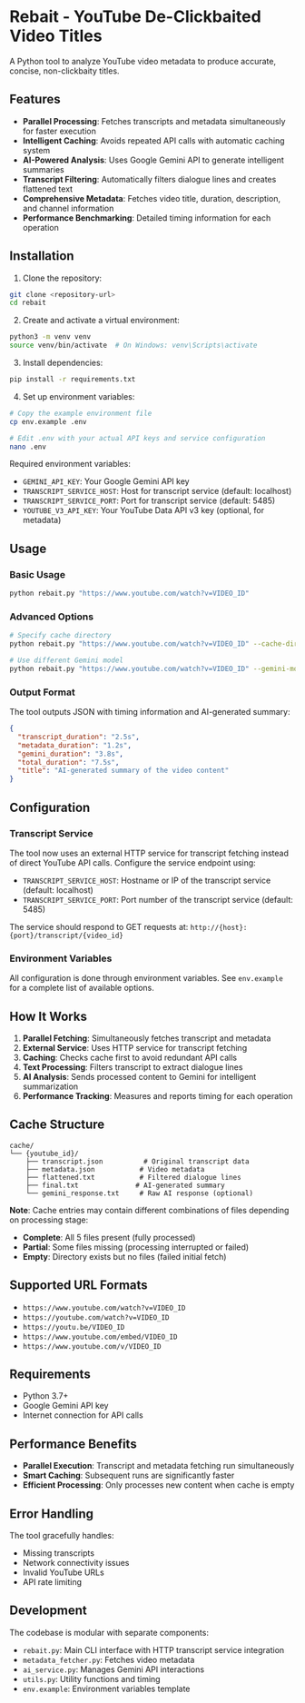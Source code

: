 # Rebait - YouTube De-Clickbaited Video Titles

A Python tool to analyze YouTube video metadata to produce accurate, concise, non-clickbaity titles.

## Features

- **Parallel Processing**: Fetches transcripts and metadata simultaneously for faster execution
- **Intelligent Caching**: Avoids repeated API calls with automatic caching system
- **AI-Powered Analysis**: Uses Google Gemini API to generate intelligent summaries
- **Transcript Filtering**: Automatically filters dialogue lines and creates flattened text
- **Comprehensive Metadata**: Fetches video title, duration, description, and channel information
- **Performance Benchmarking**: Detailed timing information for each operation

## Installation

1. Clone the repository:
```bash
git clone <repository-url>
cd rebait
```

2. Create and activate a virtual environment:
```bash
python3 -m venv venv
source venv/bin/activate  # On Windows: venv\Scripts\activate
```

3. Install dependencies:
```bash
pip install -r requirements.txt
```

4. Set up environment variables:
```bash
# Copy the example environment file
cp env.example .env

# Edit .env with your actual API keys and service configuration
nano .env
```

Required environment variables:
- `GEMINI_API_KEY`: Your Google Gemini API key
- `TRANSCRIPT_SERVICE_HOST`: Host for transcript service (default: localhost)
- `TRANSCRIPT_SERVICE_PORT`: Port for transcript service (default: 5485)
- `YOUTUBE_V3_API_KEY`: Your YouTube Data API v3 key (optional, for metadata)

## Usage

### Basic Usage

```bash
python rebait.py "https://www.youtube.com/watch?v=VIDEO_ID"
```

### Advanced Options

```bash
# Specify cache directory
python rebait.py "https://www.youtube.com/watch?v=VIDEO_ID" --cache-dir my_cache

# Use different Gemini model
python rebait.py "https://www.youtube.com/watch?v=VIDEO_ID" --gemini-model gemini-1.5-pro
```

### Output Format

The tool outputs JSON with timing information and AI-generated summary:

```json
{
  "transcript_duration": "2.5s",
  "metadata_duration": "1.2s", 
  "gemini_duration": "3.8s",
  "total_duration": "7.5s",
  "title": "AI-generated summary of the video content"
}
```

## Configuration

### Transcript Service
The tool now uses an external HTTP service for transcript fetching instead of direct YouTube API calls. Configure the service endpoint using:

- `TRANSCRIPT_SERVICE_HOST`: Hostname or IP of the transcript service (default: localhost)
- `TRANSCRIPT_SERVICE_PORT`: Port number of the transcript service (default: 5485)

The service should respond to GET requests at: `http://{host}:{port}/transcript/{video_id}`

### Environment Variables
All configuration is done through environment variables. See `env.example` for a complete list of available options.

## How It Works

1. **Parallel Fetching**: Simultaneously fetches transcript and metadata
2. **External Service**: Uses HTTP service for transcript fetching
3. **Caching**: Checks cache first to avoid redundant API calls
4. **Text Processing**: Filters transcript to extract dialogue lines
5. **AI Analysis**: Sends processed content to Gemini for intelligent summarization
6. **Performance Tracking**: Measures and reports timing for each operation

## Cache Structure

```
cache/
└── {youtube_id}/
    ├── transcript.json          # Original transcript data
    ├── metadata.json           # Video metadata
    ├── flattened.txt           # Filtered dialogue lines
    ├── final.txt              # AI-generated summary
    └── gemini_response.txt     # Raw AI response (optional)
```

**Note**: Cache entries may contain different combinations of files depending on processing stage:
- **Complete**: All 5 files present (fully processed)
- **Partial**: Some files missing (processing interrupted or failed)
- **Empty**: Directory exists but no files (failed initial fetch)

## Supported URL Formats

- `https://www.youtube.com/watch?v=VIDEO_ID`
- `https://youtube.com/watch?v=VIDEO_ID`
- `https://youtu.be/VIDEO_ID`
- `https://www.youtube.com/embed/VIDEO_ID`
- `https://www.youtube.com/v/VIDEO_ID`

## Requirements

- Python 3.7+
- Google Gemini API key
- Internet connection for API calls

## Performance Benefits

- **Parallel Execution**: Transcript and metadata fetching run simultaneously
- **Smart Caching**: Subsequent runs are significantly faster
- **Efficient Processing**: Only processes new content when cache is empty

## Error Handling

The tool gracefully handles:
- Missing transcripts
- Network connectivity issues
- Invalid YouTube URLs
- API rate limiting

## Development

The codebase is modular with separate components:
- `rebait.py`: Main CLI interface with HTTP transcript service integration
- `metadata_fetcher.py`: Fetches video metadata
- `ai_service.py`: Manages Gemini API interactions
- `utils.py`: Utility functions and timing
- `env.example`: Environment variables template